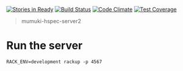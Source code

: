 [![Stories in Ready](https://badge.waffle.io/mumuki/mumuki-hspec-server2.png?label=ready&title=Ready)](https://waffle.io/mumuki/mumuki-hspec-server2)
[![Build Status](https://travis-ci.org/mumuki/mumuki-hspec-server2.svg?branch=master)](https://travis-ci.org/mumuki/mumuki-hspec-server2)
[![Code Climate](https://codeclimate.com/github/mumuki/mumuki-hspec-server2/badges/gpa.svg)](https://codeclimate.com/github/mumuki/mumuki-hspec-server2)
[![Test Coverage](https://codeclimate.com/github/mumuki/mumuki-hspec-server2/badges/coverage.svg)](https://codeclimate.com/github/mumuki/mumuki-hspec-server2)

> mumuki-hspec-server2

# Run the server

```
RACK_ENV=development rackup -p 4567
```



